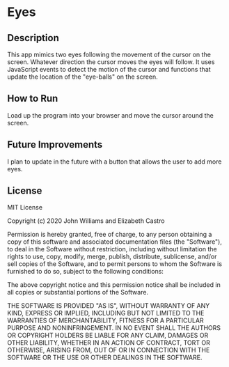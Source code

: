 # Eyes
## Description
This app mimics two eyes following the movement of the cursor on the screen. Whatever direction the cursor moves the eyes will follow. It uses JavaScript events to detect the motion of the cursor and functions that update the location of the "eye-balls" on the screen. 
## How to Run
Load up the program into your browser and move the cursor around the screen.
## Future Improvements
I plan to update in the future with a button that allows the user to add more eyes.
## License
MIT License

Copyright (c) 2020 John Williams and Elizabeth Castro

Permission is hereby granted, free of charge, to any person obtaining a copy of this software and associated documentation files (the "Software"), to deal in the Software without restriction, including without limitation the rights to use, copy, modify, merge, publish, distribute, sublicense, and/or sell copies of the Software, and to permit persons to whom the Software is furnished to do so, subject to the following conditions:

The above copyright notice and this permission notice shall be included in all copies or substantial portions of the Software.

THE SOFTWARE IS PROVIDED "AS IS", WITHOUT WARRANTY OF ANY KIND, EXPRESS OR IMPLIED, INCLUDING BUT NOT LIMITED TO THE WARRANTIES OF MERCHANTABILITY, FITNESS FOR A PARTICULAR PURPOSE AND NONINFRINGEMENT. IN NO EVENT SHALL THE AUTHORS OR COPYRIGHT HOLDERS BE LIABLE FOR ANY CLAIM, DAMAGES OR OTHER LIABILITY, WHETHER IN AN ACTION OF CONTRACT, TORT OR OTHERWISE, ARISING FROM, OUT OF OR IN CONNECTION WITH THE SOFTWARE OR THE USE OR OTHER DEALINGS IN THE SOFTWARE.
